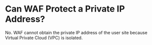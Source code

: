 # Can WAF Protect a Private IP Address?<a name="waf_01_0029"></a>

No. WAF cannot obtain the private IP address of the user site because Virtual Private Cloud \(VPC\) is isolated.

